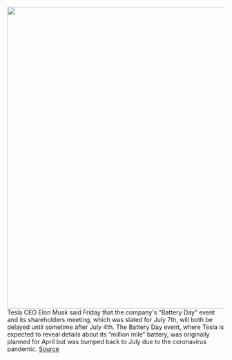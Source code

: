 <img src='https://cdn.vox-cdn.com/thumbor/Sh1PJrDM6A13Bdv9KzvGP1EG0x8=/0x0:2040x1360/1200x800/filters:focal(857x517:1183x843)/cdn.vox-cdn.com/uploads/chorus_image/image/66961203/tesla.0.jpg' width='700px' /><br/>
Tesla CEO Elon Musk said Friday that the company's “Battery Day” event and its shareholders meeting, which was slated for July 7th,  will both be delayed until sometime after July 4th. The Battery Day event, where Tesla is expected to reveal details about its “million mile” battery, was originally planned for April but was bumped back to July due to the coronavirus pandemic.
<a href='https://www.theverge.com/2020/6/20/21297685/elon-musk-tesla-battery-shareholders'> Source <a/>